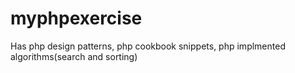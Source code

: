 # myphpexercise
Has php design patterns, php cookbook snippets, php implmented algorithms(search and sorting)
